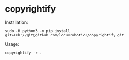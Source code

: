 # copyrightify

Installation:

```
sudo -H python3 -m pip install git+ssh://git@github.com/locusrobotics/copyrightify.git
```

Usage:

```
copyrightify -r .
```
